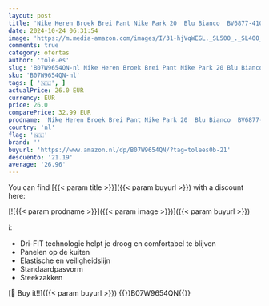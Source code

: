 ```yaml
---
layout: post
title: 'Nike Heren Broek Brei Pant Nike Park 20  Blu Bianco  BV6877-410  XL'
date: 2024-10-24 06:31:54
image: 'https://m.media-amazon.com/images/I/31-hjVqWEGL._SL500_._SL400_.jpg'
comments: true
category: ofertas
author: 'tole.es'
slug: 'B07W9654QN-nl Nike Heren Broek Brei Pant Nike Park 20 Blu Bianco...'
sku: 'B07W9654QN-nl'
tags: [ '🇳🇱', ]
actualPrice: 26.0 EUR
currency: EUR
price: 26.0
comparePrice: 32.99 EUR
prodname: 'Nike Heren Broek Brei Pant Nike Park 20  Blu Bianco  BV6877-410  XL'
country: 'nl'
flag: '🇳🇱'
brand: ''
buyurl: 'https://www.amazon.nl/dp/B07W9654QN/?tag=tolees0b-21'
descuento: '21.19'
average: '26.96'
---
```


You can find [{{< param title >}}]({{< param buyurl >}}) with a discount here:

[![{{< param prodname >}}]({{< param image >}})]({{< param buyurl >}})

ℹ️:

- Dri-FIT technologie helpt je droog en comfortabel te blijven
- Panelen op de kuiten
- Elastische en veiligheidslijn
- Standaardpasvorm
- Steekzakken

[🛒 Buy it!!]({{< param buyurl >}})
{{<world>}}B07W9654QN{{</world>}}
